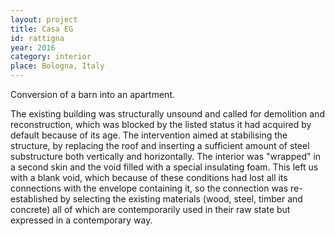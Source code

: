 ```yaml
---
layout: project
title: Casa EG
id: rattigna
year: 2016
category: interior
place: Bologna, Italy
---
```


Conversion of a barn into an apartment. 

The existing building was structurally unsound and called for demolition and reconstruction, which was blocked by the listed status it had acquired by default because of its age. The intervention aimed at stabilising the structure, by replacing the roof and inserting a sufficient amount of steel substructure both vertically and horizontally. The interior was "wrapped" in a second skin and the void filled with a special insulating foam.
This left us with a blank void, which because of these conditions had lost all its connections with the envelope containing it, so the connection was re-established by selecting the existing materials (wood, steel, timber and concrete) all of which are contemporarily used in their raw state but expressed in a contemporary way.
